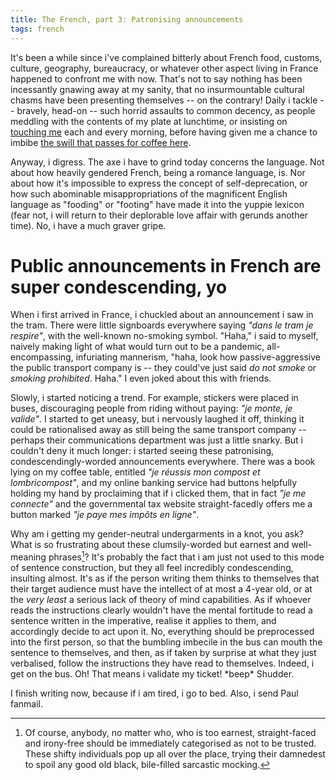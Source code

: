 ```yaml
---
title: The French, part 3: Patronising announcements
tags: french
---
```


It's been a while since i've complained bitterly about French food,
customs, culture, geography, bureaucracy, or whatever other aspect
living in France happened to confront me with now.  That's not to say
nothing has been incessantly gnawing away at my sanity, that no
insurmountable cultural chasms have been presenting themselves -- on
the contrary!  Daily i tackle -- bravely, head-on -- such horrid
assaults to common decency, as people meddling with the contents of my
plate at lunchtime, or insisting on
[touching me](2014-12-17-french-part1.html) each and every morning,
before having given me a chance to imbibe
[the swill that passes for coffee here](2014-12-19-french-part2.html).

Anyway, i digress. The axe i have to grind today concerns the
language. Not about how heavily gendered French, being a romance
language, is. Nor about how it's impossible to express the concept of
self-deprecation, or how such abominable misappropriations of the
magnificent English language as "fooding" or "footing" have made it
into the yuppie lexicon (fear not, i will return to their deplorable
love affair with gerunds another time). No, i have a much graver
gripe.

Public announcements in French are super condescending, yo
==========================================================

When i first arrived in France, i chuckled about an announcement i saw
in the tram.  There were little signboards everywhere saying *"dans le
tram je respire"*, with the well-known no-smoking symbol. "Haha," i
said to myself, naively making light of what would turn out to be a
pandemic, all-encompassing, infuriating mannerism, "haha, look how
passive-aggressive the public transport company is -- they could've
just said *do not smoke* or *smoking prohibited*. Haha." I even joked
about this with friends.

Slowly, i started noticing a trend. For example, stickers were placed
in buses, discouraging people from riding without paying: *"je monte,
je valide"*.  I started to get uneasy, but i nervously laughed it off,
thinking it could be rationalised away as still being the same
transport company -- perhaps their communications department was just
a little snarky. But i couldn't deny it much longer: i started seeing
these patronising, condescendingly-worded announcements everywhere.
There was a book lying on my coffee table, entitled *"je
réussis mon compost et lombricompost"*, and my online banking service
had buttons helpfully holding my hand by proclaiming that if i clicked
them, that in fact *"je me connecte"* and the governmental tax website straight-facedly
offers  me a  button marked  *"je paye mes impôts en ligne"*.

Why am i getting my gender-neutral undergarments in a knot, you ask?
What is so frustrating about these clumsily-worded but earnest and well-meaning phrases[^1]?
It's probably the fact that i am just not used to this mode of sentence construction,
but they all feel incredibly condescending, insulting almost. It's as if
the person writing them thinks to themselves that their target audience
must have the intellect of at most a 4-year old, or at the *very least* a serious
lack of theory of mind capabilities. As if whoever reads the instructions
clearly wouldn't have the mental fortitude to read a sentence written in
the imperative, realise it applies to them, and accordingly decide to act upon it. No,
everything should be preprocessed into the first person, so that the bumbling imbecile in the bus can
mouth the sentence to themselves, and then, as if taken by surprise at what they
just verbalised, follow the instructions they have read to themselves. Indeed,
i get on the bus. Oh! That means i validate my ticket! \*beep\* Shudder.

I finish writing now, because
if i am tired, i go to bed. Also, i send Paul fanmail.


[^1]: Of course, anybody, no matter who, who is too earnest, straight-faced
and irony-free should be immediately categorised as not to be trusted. These
shifty individuals pop up all over the place, trying their damnedest to spoil
any good old black, bile-filled sarcastic mocking.
